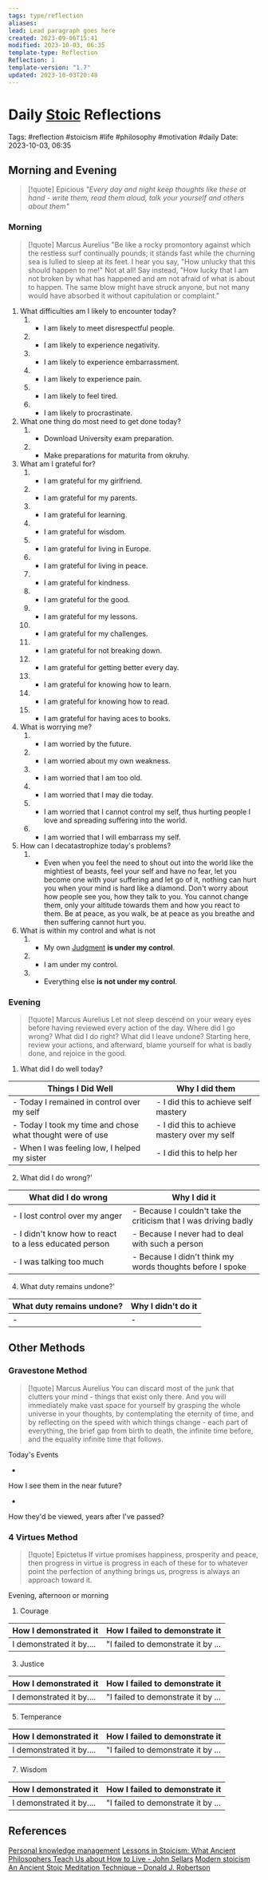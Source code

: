 ```yaml
---
tags: type/reflection
aliases: 
lead: Lead paragraph goes here
created: 2023-09-06T15:41
modified: 2023-10-03, 06:35
template-type: Reflection
Reflection: 1
template-version: "1.7"
updated: 2023-10-03T20:48
---
```



# Daily [Stoic](../SLIP-BOX/Stoicism.md) Reflections

Tags:  #reflection #stoicism #life #philosophy #motivation #daily 
Date: 2023-10-03, 06:35

## Morning and Evening

> [!quote] Epicious 
> _"Every day and night keep thoughts like these at hand - write them, read them aloud, talk your yourself and others about them"_

### Morning

> [!quote] Marcus Aurelius
> "Be like a rocky promontory against which the restless surf continually pounds; it stands fast while the churning sea is lulled to sleep at its feet. I hear you say, "How unlucky that this should happen to me!" Not at all! Say instead, "How lucky that I am not broken by what has happened and am not afraid of what is about to happen. The same blow might have struck anyone, but not many would have absorbed it without capitulation or complaint."

1. What difficulties am I likely to encounter today?
	1. - I am likely to meet disrespectful people.
	2. - I am likely to experience negativity.
	3. - I am likely to experience embarrassment. 
	4. - I am likely to experience pain. 
	5. - I am likely to feel tired.
	6. - I am likely to procrastinate.
2. What one thing do most need to get done today?
	1. - Download University exam preparation.
	2. - Make preparations for maturita from okruhy.
3. What am I grateful for?
	1. - I am grateful for my girlfriend. 
	2. - I am grateful for my parents.
	3. - I am grateful for learning.
	4. - I am grateful for wisdom.
	5. - I am grateful for living in Europe.
	6. - I am grateful for living in peace.
	7. - I am grateful for kindness.
	8. - I am grateful for the good.
	9. - I am grateful for my lessons.
	10. - I am grateful for my challenges.
	11. - I am grateful for not breaking down.
	12. - I am grateful for getting better every day.
	13. - I am grateful for knowing how to learn. 
	14. - I am grateful for knowing how to read.
	15. - I am grateful for having aces to books. 
4. What is worrying me?
	1. - I am worried by the future.
	2. - I am worried about my own weakness.
	3. - I am worried that I am too old.
	4. - I am worried that I may die today.
	5. - I am worried that I cannot control my self, thus hurting people I love and spreading suffering into the world.
	6. - I am worried that I will embarrass my self.
5. How can I decatastrophize today's problems?
	1. - Even when you feel the need to shout out into the world like the mightiest of beasts, feel your self and have no fear, let you become one with your suffering and let go of it, nothing can hurt you when your mind is hard like a diamond. Don't worry about how people see you, how they talk to you. You cannot change them, only your altitude towards them and how you react to them. Be at peace, as you walk, be at peace as you breathe and then suffering cannot hurt you. 
6. What is within my control and what is not
	1. - My own [Judgment](../SLIP-BOX/Control%20Over%20Judgment.md) **is under my control**.
	2. - I am under my control.
	3. - Everything else **is not under my control**.

### Evening

> [!quote] Marcus Aurelius
> Let not sleep descend on your weary eyes before having reviewed every action of the day. Where did I go wrong? What did I do right? What did I leave undone? Starting here, review your actions, and afterward, blame yourself for what is badly done, and rejoice in the good.

1. What did I do well today?

| Things I Did Well | Why I did them |
| ------------------- | ---------------- |
| - Today I remained in control over my self| - I did this to achieve self mastery |
| - Today I took my time and chose what thought were of use | - I did this to achieve mastery over my self |
| - When I was feeling low, I helped my sister | - I did this to help her |

2. What did I do wrong?' 

| What did I do wrong | Why I did it |
| ------------------- | ---------------- |
| - I lost control over my anger | - Because I couldn't take the criticism that I was driving badly |
| - I didn't know how to react to a less educated person | - Because I never had to deal with such a person |
| - I was talking too much | - Because I didn't think my words thoughts before I spoke  |

4. What duty remains undone?'

| What duty remains undone? | Why I didn't do it |
| ------------------- | ---------------- |
| -                 | -              |

## Other Methods

### Gravestone Method

> [!quote] Marcus Aurelius
> You can discard most of the junk that clutters your mind - things that exist only there. And you will immediately make vast space for yourself by grasping the whole universe in your thoughts, by contemplating the eternity of time, and by reflecting on the speed with which things change - each part of everything, the brief gap from birth to death, the infinite time before, and the equality infinite time that follows. 

Today's Events 

-

How I see them in the near future? 

-

How they'd be viewed, years after I've passed?

### 4 Virtues Method

> [!quote] Epictetus 
> If virtue promises happiness, prosperity and peace, then progress in virtue is progress in each of these for to whatever point the perfection of anything brings us, progress is always an approach toward it.

Evening, afternoon or morning

1. Courage 

| How I demonstrated it  | How I failed to demonstrate it |
| ------------------- | ---------------- |
| I demonstrated it by....                 | "I failed to demonstrate it by ...              |

3. Justice

| How I demonstrated it  | How I failed to demonstrate it |
| ------------------- | ---------------- |
| I demonstrated it by....                 | "I failed to demonstrate it by ...             

5. Temperance

| How I demonstrated it  | How I failed to demonstrate it |
| ------------------- | ---------------- |
| I demonstrated it by....                 | "I failed to demonstrate it by ...             

7. Wisdom

| How I demonstrated it  | How I failed to demonstrate it |
| ------------------- | ---------------- |
| I demonstrated it by....                 | "I failed to demonstrate it by ...             

## References

[Personal knowledge management](../SLIP-BOX/Personal%20knowledge%20management.md)
[Lessons in Stoicism: What Ancient Philosophers Teach Us about How to Live - John Sellars](https://books.google.cz/books/about/Lessons_in_Stoicism.html?id=ky84zQEACAAJ&redir_esc=y)
[Modern stoicism](https://modernstoicism.com/)
[An Ancient Stoic Meditation Technique – Donald J. Robertson](https://donaldrobertson.name/2017/03/22/an-ancient-stoic-meditation-technique/)


